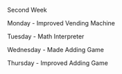 Second Week

Monday - Improved Vending Machine

Tuesday - Math Interpreter

Wednesday - Made Adding Game

Thursday - Improved Adding Game
